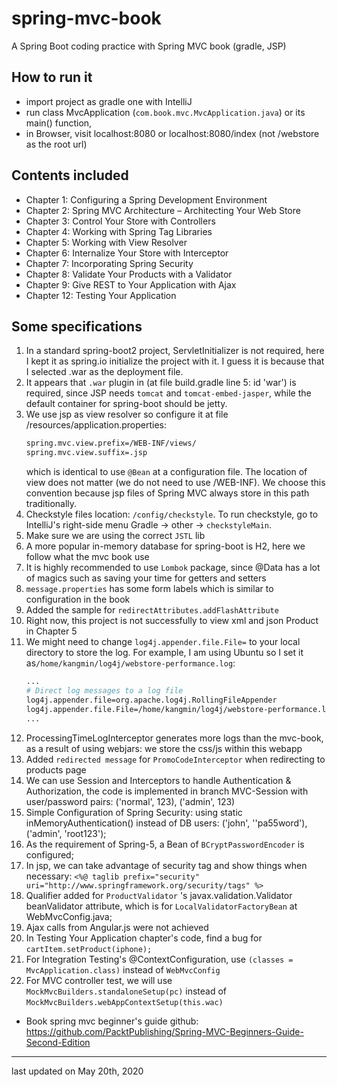 # spring-mvc-book
A Spring Boot coding practice with Spring MVC book (gradle, JSP)

## How to run it
* import project as gradle one with IntelliJ
* run class MvcApplication (`com.book.mvc.MvcApplication.java`) or its main() function, 
* in Browser, visit localhost:8080 or localhost:8080/index (not /webstore as the root url)

## Contents included
* Chapter 1: Configuring a Spring Development Environment
* Chapter 2: Spring MVC Architecture – Architecting Your Web Store
* Chapter 3: Control Your Store with Controllers
* Chapter 4: Working with Spring Tag Libraries
* Chapter 5: Working with View Resolver
* Chapter 6: Internalize Your Store with Interceptor
* Chapter 7: Incorporating Spring Security
* Chapter 8: Validate Your Products with a Validator
* Chapter 9: Give REST to Your Application with Ajax
* Chapter 12: Testing Your Application

## Some specifications
1. In a standard spring-boot2 project, ServletInitializer is not required, here I kept it as spring.io initialize the project with it. 
   I guess it is because that I selected .war as the deployment file.
2. It appears that `.war` plugin in (at file build.gradle line 5: id 'war') is required, since JSP needs `tomcat` and `tomcat-embed-jasper`, 
   while the default container for spring-boot should be jetty.
3. We use jsp as view resolver so configure it at file /resources/application.properties:
    ```bash
    spring.mvc.view.prefix=/WEB-INF/views/
    spring.mvc.view.suffix=.jsp
    ```
    which is identical to use `@Bean` at a configuration file.
    The location of view does not matter (we do not need to use /WEB-INF). We choose this convention because jsp files of Spring MVC always store in this path traditionally.
4. Checkstyle files location: `/config/checkstyle`. To run checkstyle, go to IntelliJ's right-side menu
   Gradle -> other -> `checkstyleMain`.
5. Make sure we are using the correct `JSTL` lib
6. A more popular in-memory database for spring-boot is H2, here we follow what the mvc book use
7. It is highly recommended to use `Lombok` package, since @Data has a lot of magics such as saving your time for getters and setters
8. `message.properties` has some form labels which is similar to configuration in the book
9. Added the sample for `redirectAttributes.addFlashAttribute`
10. Right now, this project is not successfully to view xml and json Product in Chapter 5
11. We might need to change `log4j.appender.file.File=` to your local directory to store the log. For example, I am using Ubuntu so I set it as`/home/kangmin/log4j/webstore-performance.log`:
    ```bash
    ...
    # Direct log messages to a log file
    log4j.appender.file=org.apache.log4j.RollingFileAppender
    log4j.appender.file.File=/home/kangmin/log4j/webstore-performance.log
    ...
    ```
12. ProcessingTimeLogInterceptor generates more logs than the mvc-book, as a result of using webjars: we store the css/js within this webapp
13. Added `redirected message` for `PromoCodeInterceptor` when redirecting to products page
14. We can use Session and Interceptors to handle Authentication & Authorization, the code is implemented in branch MVC-Session with user/password pairs: ('normal', 123), ('admin', 123)
15. Simple Configuration of Spring Security: using static inMemoryAuthentication() instead of DB users: ('john', ''pa55word'), ('admin', 'root123');
16. As the requirement of Spring-5, a Bean of `BCryptPasswordEncoder` is configured;
17. In jsp, we can take advantage of security tag and show things when necessary: `<%@ taglib prefix="security" uri="http://www.springframework.org/security/tags" %>`
18. Qualifier added for `ProductValidator` 's javax.validation.Validator beanValidator attribute, which is for `LocalValidatorFactoryBean` at WebMvcConfig.java;
19. Ajax calls from Angular.js were not achieved
20. In Testing Your Application chapter's code, find a bug for `cartItem.setProduct(iphone);`
21. For Integration Testing's @ContextConfiguration, use `(classes = MvcApplication.class)` instead of `WebMvcConfig`
22. For MVC controller test, we will use `MockMvcBuilders.standaloneSetup(pc)` instead of `MockMvcBuilders.webAppContextSetup(this.wac)`

* Book spring mvc beginner's guide github: https://github.com/PacktPublishing/Spring-MVC-Beginners-Guide-Second-Edition

---
last updated on May 20th, 2020
